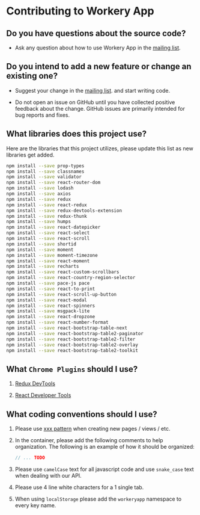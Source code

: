 # Contributing to Workery App

## Do you have questions about the source code?

* Ask any question about how to use Workery App in the [mailing list](https://groups.google.com/forum/#!forum/workery-app).

## Do you intend to add a new feature or change an existing one?
* Suggest your change in the [mailing list](https://groups.google.com/forum/#!forum/workery-app). and start writing code.

* Do not open an issue on GitHub until you have collected positive feedback about the change. GitHub issues are primarily intended for bug reports and fixes.

## What libraries does this project use?
Here are the libraries that this project utilizes, please update this list as
new libraries get added.

```bash
npm install --save prop-types
npm install --save classnames
npm install --save validator
npm install --save react-router-dom
npm install --save lodash
npm install --save axios
npm install --save redux
npm install --save react-redux
npm install --save redux-devtools-extension
npm install --save redux-thunk
npm install --save humps
npm install --save react-datepicker
npm install --save react-select
npm install --save react-scroll
npm install --save shortid
npm install --save moment
npm install --save moment-timezone
npm install --save react-moment
npm install --save recharts
npm install --save react-custom-scrollbars
npm install --save react-country-region-selector
npm install --save pace-js pace
npm install --save react-to-print
npm install --save react-scroll-up-button
npm install --save react-modal
npm install --save react-spinners
npm install --save msgpack-lite
npm install --save react-dropzone
npm install --save react-number-format
npm install --save react-bootstrap-table-next
npm install --save react-bootstrap-table2-paginator
npm install --save react-bootstrap-table2-filter
npm install --save react-bootstrap-table2-overlay
npm install --save react-bootstrap-table2-toolkit
```

## What ``Chrome Plugins`` should I use?

1. [Redux DevTools](https://chrome.google.com/webstore/detail/redux-devtools/lmhkpmbekcpmknklioeibfkpmmfibljd)

2. [React Developer Tools](https://chrome.google.com/webstore/detail/react-developer-tools/fmkadmapgofadopljbjfkapdkoienihi?hl=en)


## What coding conventions should I use?

1. Please use [xxx pattern](TODO) when creating new pages / views / etc.

2. In the container, please add the following comments to help organization. The following is an example of how it should be organized:

    ```javascript
    // ... TODO
    ```

3. Please use ``camelCase`` text for all javascript code and use ``snake_case`` text when dealing with our API.

4. Please use 4 line white characters for a 1 single tab.

5. When using ``localStorage`` please add the ``workeryapp`` namespace to every key name.
